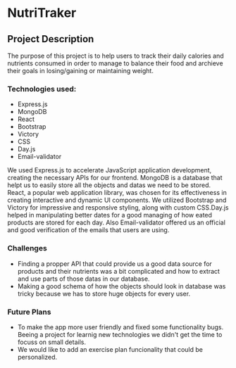 # NutriTraker

## Project Description

The purpose of this project is to help users to track their daily calories and nutrients consumed in order to manage to balance their food and archieve their goals in losing/gaining or maintaining weight.

### Technologies used:

- Express.js
- MongoDB
- React
- Bootstrap
- Victory
- CSS
- Day.js
- Email-validator

We used Express.js to accelerate JavaScript application development, creating the necessary APIs for our frontend. MongoDB is a database that helpt us to easily store all the objects and datas we need to be stored. React, a popular web application library, was chosen for its effectiveness in creating interactive and dynamic UI components. We utilized Bootstrap and Victory for impressive and responsive styling, along with custom CSS.Day.js helped in manipulating better dates for a good managing of how eated products are stored for each day. Also Email-validator offered us an official and good verification of the emails that users are using.

### Challenges

 - Finding a propper API that could provide us a good data source for products and their nutrients was a bit complicated and how to extract and use parts of those datas in our database.
 - Making a good schema of how the objects should look in database was tricky because we has to store huge objects for every user.

### Future Plans

 - To make the app more user friendly and fixed some functionality bugs. Beeing a project for learnig new technologies we didn't get the time to focuss on small details.
- We would like to add an exercise plan funcionality that could be personalized.

